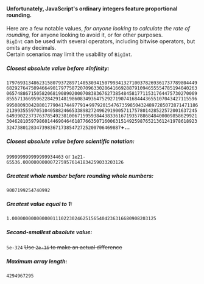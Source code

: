 #### Unfortunately, JavaScript's ordinary integers feature proportional rounding.
Here are a few notable values, *for anyone looking to calculate the rate of rounding,* for anyone looking to avoid it, or for other purposes.  
`BigInt` can be used with several operators, including bitwise operators, but omits any decimals.  
Certain scenarios may limit the usability of `BigInt`.
##### Closest absolute value before ±Infinity:
`179769313486231580793728971405303415079934132710037826936173778980444968292764750946649017977587207096330286416692887910946555547851940402630657488671505820681908902000708383676273854845817711531764475730270069855571366959622842914819860834936475292719074168444365510704342711559699508093042880177904174497791`**+**`9979201547673598504324897285072871471186213993555970510405882466533898272496291900571175780142852257200163724564939022373763785492381006715959384438336167193578868484000098586299213046281059798601446904646187766350716006315149259876521361241978618923324738012834739836717385472725200706469887`**+...**
##### Closest absolute value before scientific notation:
`999999999999999934463`  or  `1e21-65536.0000000000072759576141834259033203126`
##### Greatest whole number before rounding whole numbers:
`9007199254740992`
##### Greatest value equal to 1:
`1.00000000000000011102230246251565404236316680908203125`
##### Second-smallest absolute value:
`5e-324`  ~~Use `2e-16` to make an actual difference~~
##### Maximum array length:
`4294967295`
